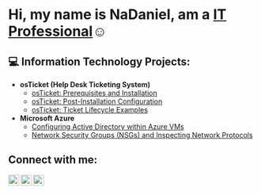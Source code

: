 <h1>Hi, my name is NaDaniel, am a <a href="https://linkedin.com/in/nadaniel-brown">IT Professional</a>☺</h1>

<h2>💻 Information Technology Projects:</h2>

- <b>osTicket (Help Desk Ticketing System)</b>
  - [osTicket: Prerequisites and Installation](https://github.com/nadanielbrown/osticket-prereqs)
  - [osTicket: Post-Installation Configuration](https://github.com/nadanielbrown/post-install-config)
  - [osTicket: Ticket Lifecycle Examples](https://github.com/nadanielbrown/ticket-lifecycle)
- <b>Microsoft Azure</b>
  - [Configuring Active Directory within Azure VMs](https://github.com/nadanielbrown/configure-ad)
  - [Network Security Groups (NSGs) and Inspecting Network Protocols](https://github.com/nadanielbrown/azure-network-protocols)

<h2>Connect with me:</h2>

[<img align="left" alt="nadaniel | Twitter" width="22px" src="https://cdn.jsdelivr.net/npm/simple-icons@v3/icons/twitter.svg" />][twitter]
[<img align="left" alt="nadaniel | LinkedIn" width="22px" src="https://cdn.jsdelivr.net/npm/simple-icons@v3/icons/linkedin.svg" />][linkedin]
[<img align="left" alt="nadaniel | Instagram" width="22px" src="https://cdn.jsdelivr.net/npm/simple-icons@v3/icons/instagram.svg" />][instagram]

[twitter]: https://twitter.com/nadaniel
[instagram]: https://www.instagram.com/nadaniel
[linkedin]: https://linkedin.com/in/nadaniel-brown
